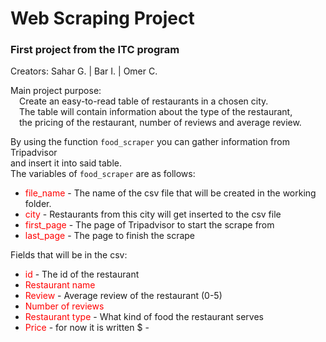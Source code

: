 # Web Scraping Project
### First project from the ITC program
Creators: Sahar G. | Bar I. | Omer C.  

Main project purpose:  
&emsp;Create an easy-to-read table of restaurants in a chosen city.  
&emsp;The table will contain information about the type of the restaurant,  
&emsp;the pricing of the restaurant, number of reviews and average review.

By using the function ```food_scraper``` you can gather information from Tripadvisor  
and insert it into said table.  
The variables of ```food_scraper``` are as follows:
* <span style="color: red">file_name</span> - The name of the csv file that will be created in the working folder.
* <span style="color: red">city</span> - Restaurants from this city will get inserted to the csv file
* <span style="color: red">first_page</span> - The page of Tripadvisor to start the scrape from
* <span style="color: red">last_page</span> - The page to finish the scrape

Fields that will be in the csv:
* <span style="color: red">id</span> - The id of the restaurant
* <span style="color: red">Restaurant name</span>
* <span style="color: red">Review</span> - Average review of the restaurant (0-5)
* <span style="color: red">Number of reviews</span>
* <span style="color: red">Restaurant type</span> - What kind of food the restaurant serves
* <span style="color: red">Price</span> - for now it is written $ - $$$$

